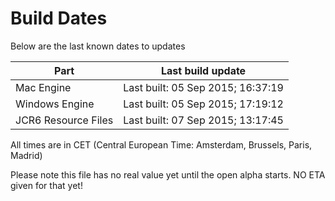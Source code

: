 # Build Dates

Below are the last known dates to updates

Part | Last build update
-----|-----
Mac Engine | Last built: 05 Sep 2015; 16:37:19
Windows Engine | Last built: 05 Sep 2015; 17:19:12
JCR6 Resource Files | Last built: 07 Sep 2015; 13:17:45
All times are in CET (Central European Time: Amsterdam, Brussels, Paris, Madrid)


Please note this file has no real value yet until the open alpha starts. NO ETA given for that yet!
